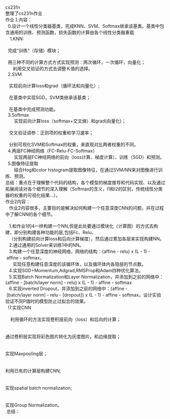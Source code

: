 cs231n<br>整理了cs231n作业<br>作业１内容：<br>&nbsp;&nbsp;0.设计一个线性分类器基类，完成KNN、SVM、Softmax继承该基类。基类中包含通用的训练、预测函数，损失函数的计算由各个线性分类器重载<br>　1.KNN:<br><span style="white-space: pre;">	</span>&nbsp;&nbsp;完成“训练”（存储）模块；<br><span style="white-space: pre;">	</span>&nbsp;&nbsp;用三种不同的计算方式方式实现预测：两次循环，一次循环，向量化；<br>&nbsp;&nbsp;&nbsp;&nbsp;&nbsp;&nbsp;利用交叉验证的方式去调整Ｋ值的选择。<br>&nbsp;&nbsp;2.SVM<br><span style="white-space: pre;">	</span>&nbsp;&nbsp;&nbsp;实现前向计算loss和grad（循环法和向量化）;<br><span style="white-space: pre;">	</span>&nbsp;&nbsp;&nbsp;在基类中实现SGD，SVM类继承该基类；<br><span style="white-space: pre;">	</span>&nbsp;&nbsp;&nbsp;在基类中完成预测功能。<br>&nbsp;&nbsp;3.Softmax<br>&nbsp;&nbsp;&nbsp;&nbsp;&nbsp;&nbsp;&nbsp;实现前向计算loss（softmax+交叉熵）和grad(向量化)；<br><span style="white-space: pre;">	</span>&nbsp;&nbsp;&nbsp;交叉验证调参：正则项的权重和学习速率；<br><span style="white-space: pre;">	</span>&nbsp;&nbsp;&nbsp;分别可视化SVM和Softmax的权重，来直观对比两者权重的不同。<br>&nbsp;&nbsp;4.两层FC神经网络（FC-Relu-FC-Softmax）<br>&nbsp;&nbsp;&nbsp;&nbsp;&nbsp;&nbsp;&nbsp;实现两层FC神经网络的前向（loss计算、梯度计算）、训练（SGD）和预测。<br>&nbsp;&nbsp;5.图像特征提取<br>&nbsp;&nbsp;&nbsp;&nbsp;&nbsp;&nbsp;&nbsp;结合Hog和color&nbsp;histogram提取图像特征，在通过SVM/NN来对图像进行训练、预测。<br>总结：重点在于理解整个代码的结构，各个模型的梯度推导和代码实现、以及通过拓展阅读对各个细节的深入理解（Softmax的含义，l1和l2的区别，传统线性分类器的权重的可视化结果...）。<br>作业2内容：<br>&nbsp;&nbsp;&nbsp;作业2内容很多，主要目的是解决如何构建一个任意深度CNN的问题，并在过程中了解CNN的各个细节。<span style="white-space: pre;">	</span><br>&nbsp;&nbsp;&nbsp;1.和作业1的4一样构建一个NN,但是此处要通过模块化（计算图）的方式去构建，即分别构建各种功能的层,包括Fc、Relu、<br>&nbsp;&nbsp;&nbsp;（分别构建前向计算loss和后向计算梯度），然后通过累加各层来实现构建NN。<br>&nbsp;&nbsp;&nbsp;2.通过通用的Solver来训练1中的NN。<br>&nbsp;&nbsp;&nbsp;3.构建一个任意深度的神经网络，网络的结构：{affine&nbsp;-&nbsp;relu}&nbsp;x&nbsp;(L&nbsp;-&nbsp;1)&nbsp;-&nbsp;affine&nbsp;-&nbsp;softmax，<br>&nbsp;&nbsp;&nbsp;&nbsp;&nbsp;&nbsp;实现任意构建任意深度的该循环体，以及循环体内各隐层的节点数。&nbsp;<br>&nbsp;&nbsp;&nbsp;4.实现SGD+Momentum,Adgrad,RMSProp和Adam四种优化算法。<br>&nbsp;&nbsp;&nbsp;5.实现Batch&nbsp;Normalization和Layer&nbsp;Normalization，并添加到之前的网络中：{affine&nbsp;-&nbsp;[batch/layer&nbsp;norm]&nbsp;-&nbsp;relu}&nbsp;x&nbsp;(L&nbsp;-&nbsp;1)&nbsp;-&nbsp;affine&nbsp;-&nbsp;softmax<br>&nbsp;&nbsp;&nbsp;6.实现inverted&nbsp;Dropout，并添加到之前的网络中：{affine&nbsp;-&nbsp;[batch/layer&nbsp;norm]&nbsp;-&nbsp;relu&nbsp;-&nbsp;[dropout]}&nbsp;x&nbsp;(L&nbsp;-&nbsp;1)&nbsp;-&nbsp;affine&nbsp;-&nbsp;softmax。设计实验验证不同P值时的模型防止过拟合的效果。<br>&nbsp;&nbsp;!7.实现CNN<br><span style="white-space: pre;">	</span>&nbsp;&nbsp;&nbsp;&nbsp;利用循环的方法实现卷积层前向（loss）和后向的计算；<br><span style="white-space: pre;">	</span><span style="white-space: pre;">	</span>通过卷积层实现将彩色图片转化为灰度图片，和边缘提取；<br><span style="white-space: pre;">	</span><span style="white-space: pre;">	</span>实现Maxpooling层；<br><span style="white-space: pre;">	</span><span style="white-space: pre;">	</span>利用已有的计算层构建CNN;<br><span style="white-space: pre;">	</span><span style="white-space: pre;">	</span>实现spatial&nbsp;batch&nbsp;normalization;<br><span style="white-space: pre;">	</span><span style="white-space: pre;">	</span>实现Group&nbsp;Normalization。<br>&nbsp;总结：<br>&nbsp; &nbsp; &nbsp; &nbsp; &nbsp; &nbsp;&nbsp;</span>
            
